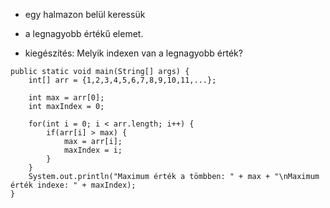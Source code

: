 - egy halmazon belül keressük
- a legnagyobb értékű elemet.

- kiegészítés: Melyik indexen van a legnagyobb érték?

```
public static void main(String[] args) {
	int[] arr = {1,2,3,4,5,6,7,8,9,10,11,...};

	int max = arr[0];
	int maxIndex = 0;

	for(int i = 0; i < arr.length; i++) {
		if(arr[i] > max) {
			max = arr[i];
			maxIndex = i;
		}
	}
	System.out.println("Maximum érték a tömbben: " + max + "\nMaximum érték indexe: " + maxIndex);
}
```
